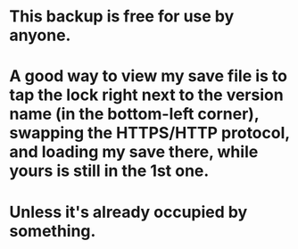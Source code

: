 # This backup is free for use by anyone.  
# A good way to view my save file is to tap the lock right next to the version name (in the bottom-left corner), swapping the HTTPS/HTTP protocol, and loading my save there, while yours is still in the 1st one.  
# Unless it's already occupied by something.
